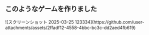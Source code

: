 <H2>このようなゲームを作りました</H2>
![スクリーンショット 2025-03-25 123334](https://github.com/user-attachments/assets/2ffadf12-4558-4bbc-bc3c-dd2aed4fb619)
